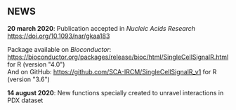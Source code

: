 NEWS
--------------------------------

**20 march 2020**: Publication accepted in *Nucleic Acids Research*   
https://doi.org/10.1093/nar/gkaa183

Package available on *Bioconductor*: https://bioconductor.org/packages/release/bioc/html/SingleCellSignalR.html for R (version "4.0")   
And on GitHub: https://github.com/SCA-IRCM/SingleCellSignalR_v1 for R (version "3.6")  


**14 august 2020**: New functions specially created to unravel interactions in PDX dataset
